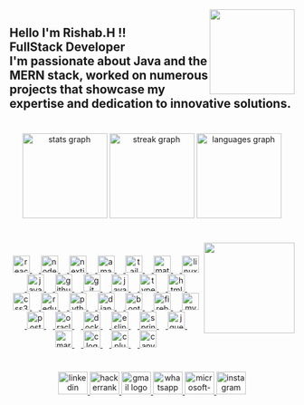 <img src = "https://rishabwebsite.vercel.app/static/media/RishabImage.4087bd8694f6e73d1b84.png" align = "right" height = "150" />

###

<h2 align = "left">
    Hello I'm Rishab.H !!
    <br>
    FullStack Developer
    <br>
    I'm passionate about Java and the MERN stack, worked on numerous projects that showcase my expertise and dedication to innovative solutions.
</h2>

###

<br clear = "both">

<div align = "center">
    <img
        src = "https://github-readme-stats.vercel.app/api?username=Rishab59&hide_title=false&hide_rank=false&show_icons=true&include_all_commits=true&count_private=true&disable_animations=false&theme=react&locale=en&hide_border=true"
        height = "150"
        alt = "stats graph"
     />
    <img
        src = "https://streak-stats.demolab.com?user=Rishab59&locale=en&mode=daily&theme=react&hide_border=true&border_radius=4"
        height = "150"
        alt = "streak graph" 
    />
    <img
        src = "https://github-readme-stats.vercel.app/api/top-langs?username=Rishab59&locale=en&hide_title=false&layout=compact&card_width=320&langs_count=5&theme=react&hide_border=true"
        height = "150"
        alt = "languages graph"
    />
</div>

###

<br clear = "both">

<a href = "https://www.linkedin.com/in/hrishab59/" target = "_blank">
    <img align = "right" height = "160" src = "https://media.tenor.com/UrnPTaqPEzkAAAAd/developer.gif" />
</a>

###


<a href = "https://rishabwebsite.vercel.app/" target = "_blank">
    <div align = "center">
        <img src = "https://cdn.jsdelivr.net/gh/devicons/devicon/icons/react/react-original.svg" height = "30" alt = "react logo"  />
        <img width = "12" />
        <img src = "https://cdn.jsdelivr.net/gh/devicons/devicon/icons/nodejs/nodejs-original.svg" height = "30" alt = "nodejs logo"  />
        <img width = "12" />
        <img src = "https://cdn.jsdelivr.net/gh/devicons/devicon/icons/nextjs/nextjs-original.svg" height = "30" alt = "nextjs logo"  />
        <img width =  " 12" />
        <img src = "https://cdn.jsdelivr.net/gh/devicons/devicon/icons/amazonwebservices/amazonwebservices-line-wordmark.svg" height = "30" alt = "amazonwebservices logo"  />
        <img width = "12" />
        <img src = "https://cdn.jsdelivr.net/gh/devicons/devicon/icons/tailwindcss/tailwindcss-original-wordmark.svg" height = "30" alt = "tailwindcss logo"  />
        <img width = "12" />
        <img src = "https://cdn.jsdelivr.net/gh/devicons/devicon/icons/materialui/materialui-original.svg" height = "30" alt = "materialui logo"  />
        <img width = "12" />
        <img src = "https://cdn.jsdelivr.net/gh/devicons/devicon/icons/linux/linux-original.svg" height = "30" alt = "linux logo"  />
        <img width = "12" />
        <img src = "https://cdn.jsdelivr.net/gh/devicons/devicon/icons/java/java-original.svg" height = "30" alt = "java logo"  />
        <img width = "12" />
        <img src = "https://cdn.jsdelivr.net/gh/devicons/devicon/icons/github/github-original.svg" height = "30" alt = "github logo"  />
        <img width ="12" />
        <img src = "https://cdn.jsdelivr.net/gh/devicons/devicon/icons/git/git-original.svg" height = "30" alt = "git logo"  />
        <img width = "12" />
        <img src = "https://cdn.jsdelivr.net/gh/devicons/devicon/icons/javascript/javascript-original.svg" height = "30" alt = "javascript logo"  />
        <img width = "12" />
        <img src = "https://cdn.jsdelivr.net/gh/devicons/devicon/icons/typescript/typescript-original.svg" height = "30" alt = "typescript logo"  />
        <img width = "12" />
        <img src = "https://cdn.jsdelivr.net/gh/devicons/devicon/icons/html5/html5-original.svg" height = "30" alt = "html5 logo" />
        <img width = "12" />
        <img src = "https://cdn.jsdelivr.net/gh/devicons/devicon/icons/css3/css3-original.svg" height = "30" alt = "css3 logo"  />
        <img width = "12" />
        <img src = "https://cdn.jsdelivr.net/gh/devicons/devicon/icons/redux/redux-original.svg" height = "30" alt = "redux logo"  />
        <img width = "12" />
        <img src = "https://cdn.jsdelivr.net/gh/devicons/devicon/icons/python/python-original.svg" height = "30" alt = "python logo"  />
        <img width = "12" />
        <img src = "https://cdn.jsdelivr.net/gh/devicons/devicon/icons/django/django-plain.svg" height = "30" alt = "django logo"  />
        <img width = "12" />
        <img src = "https://cdn.jsdelivr.net/gh/devicons/devicon/icons/bootstrap/bootstrap-original.svg" height = "30" alt = "bootstrap logo"  />
        <img width = "12" />
        <img src = "https://cdn.jsdelivr.net/gh/devicons/devicon/icons/firebase/firebase-plain.svg" height = "30" alt = "firebase logo"  />
        <img width = "12" />
        <img src = "https://cdn.jsdelivr.net/gh/devicons/devicon/icons/mysql/mysql-original.svg" height = "30" alt = "mysql logo"  />
        <img width = "12" />
        <img src = "https://cdn.jsdelivr.net/gh/devicons/devicon/icons/postgresql/postgresql-original.svg" height = "30" alt = "postgresql logo"  />
        <img width = "12" />
        <img src = "https://cdn.jsdelivr.net/gh/devicons/devicon/icons/oracle/oracle-original.svg" height = "30" alt = "oracle logo"  />
        <img width = "12" />
        <img src = "https://cdn.jsdelivr.net/gh/devicons/devicon/icons/docker/docker-original.svg" height = "30" alt = "docker logo"  />
        <img width = "12" />
        <img src = "https://cdn.jsdelivr.net/gh/devicons/devicon/icons/eslint/eslint-original.svg" height = "30" alt = "eslint logo"  />
        <img width = "12" />
        <img src = "https://cdn.jsdelivr.net/gh/devicons/devicon/icons/spring/spring-original.svg" height = "30" alt = "spring logo"  />
        <img width = "12" />
        <img src = "https://cdn.jsdelivr.net/gh/devicons/devicon/icons/jquery/jquery-original.svg" height = "30" alt = "jquery logo"  />
        <img width = "12" />
        <img src = "https://cdn.jsdelivr.net/gh/devicons/devicon/icons/markdown/markdown-original.svg" height = "30" alt = "markdown logo"  />
        <img width = "12" />
        <img src = "https://cdn.jsdelivr.net/gh/devicons/devicon/icons/c/c-original.svg" height = "30" alt = "c logo"  />
        <img width = "12" />
        <img src = "https://cdn.jsdelivr.net/gh/devicons/devicon/icons/cplusplus/cplusplus-original.svg" height = "30" alt = "cplusplus logo"  />
        <img width = "12" />
        <img src = "https://cdn.jsdelivr.net/gh/devicons/devicon/icons/canva/canva-original.svg" height = "30" alt = "canva logo"  />
    </div>
</a>

###

<br clear = "both">

<div align = "center">
    <a href = "https://www.linkedin.com/in/hrishab59/" target = "_blank">
        <img src = "https://raw.githubusercontent.com/maurodesouza/profile-readme-generator/master/src/assets/icons/social/linkedin/default.svg" width = "52" height = "40" alt = "linkedin logo"  />
    </a>
    <a href = "https://www.hackerrank.com/profile/hrishab59" target = "_blank">
        <img src = "https://raw.githubusercontent.com/maurodesouza/profile-readme-generator/master/src/assets/icons/social/hackerrank/default.svg" width = "52" height = "40" alt = "hackerrank logo"  />
    </a>
    <a href = "mailto:hrishab59@gmail.com" target = "_blank">
        <img src = "https://raw.githubusercontent.com/maurodesouza/profile-readme-generator/master/src/assets/icons/social/gmail/default.svg" width = "52" height = "40" alt = "gmail logo"  />
    </a>
    <a href = "https://wa.me/7200076122?text=Hey%20Rishab,%20I'm%20interested%20to%20collaborate%20with%20you." target = "_blank">
        <img src = "https://raw.githubusercontent.com/maurodesouza/profile-readme-generator/master/src/assets/icons/social/whatsapp/default.svg" width = "52" height = "40" alt = "whatsapp logo"  />
    </a>
    <a href = "mailto:rishab.h@outlook.com" target = "_blank">
        <img src = "https://raw.githubusercontent.com/maurodesouza/profile-readme-generator/master/src/assets/icons/social/microsoft-outlook/default.svg" width = "52" height = "40" alt = "microsoft-outlook logo"  />
    </a>
    <a href = "https://instagram.com/hrishab_59" target = "_blank">
        <img src = "https://raw.githubusercontent.com/maurodesouza/profile-readme-generator/master/src/assets/icons/social/instagram/default.svg" width = "52" height = "40" alt = "instagram logo"  />
    </a>
</div>

###
